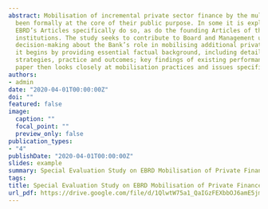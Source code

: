 ```yaml
---
abstract: Mobilisation of incremental private sector finance by the multilateral development institutions has always 
  been formally at the core of their public purpose. In some it is explicitly established as a central objective; 
  EBRD’s Articles specifically do so, as do the founding Articles of the World Bank, IFC and other comparator 
  institutions. The study seeks to contribute to Board and Management understanding, strategic thinking and operational 
  decision-making about the Bank’s role in mobilising additional private capital to support transition. Organisationally 
  it begins by providing essential factual background, including details on the instruments used, and current MDB 
  strategies, practice and outcomes; key findings of existing performance assessments and evaluations. The bulk of the 
  paper then looks closely at mobilisation practices and issues specific to EBRD and its performance.
authors:
- admin
date: "2020-04-01T00:00:00Z"
doi: ""
featured: false
image:
  caption: ""
  focal_point: ""
  preview_only: false
publication_types:
- "4"
publishDate: "2020-04-01T00:00:00Z"
slides: example
summary: Special Evaluation Study on EBRD Mobilisation of Private Finance.
tags:
title: Special Evaluation Study on EBRD Mobilisation of Private Finance
url_pdf: https://drive.google.com/file/d/1QlwtW75a1_QaIGzFEXbbOJ6amE5jm0zi
---
```




